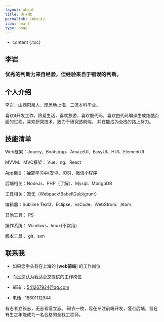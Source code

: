 ```yaml
---
layout: about
title: 关于我
permalink: /About/
icon: heart
type: page
---
```


* content
{:toc}

## 	李岩 

###  优秀的判断力来自经验，但经验来自于错误的判断。

## 	个人介绍

李岩，山西阳泉人，现居地上海，二流本科毕业。

喜欢it开发工作，热爱生活，喜欢旅游，喜欢敲代码，喜欢由代码编译生成炫酷页面的过程，喜欢研究技术，致力于研究透前端。
并在能成为全栈的路上努力。

## 	技能清单

Web框架：Jquery、Bootstrap、AmazeUI、EasyUI、HUI、ElementUI

MVVM、MVC框架： Vue、ng、React

<!-- MVC框架：Spring、Hibernate、mybatis -->

App相关：抽空学习中(安卓、IOS)、微信小程序

后端相关：NodeJs、PHP（了解）、Mysql、MongoDB

工具相关：暂无（Webpack\Babel\Gulp\grunt）

编辑器：Sublime Text3、Eclipse、vsCode、WebStrom、Atom

其他工具：	PS

操作系统：	Windows、linux(不常用)

版本工具：	git、svn

## 	联系我

-	如果您手头有在上海的 [**web前端**] 的工作岗位

-	而且您认为我适合您提供的工作岗位

-	邮箱 ：541267924@qq.com

-	电话 : 18601112944	




有志者立长志，无志者常立志。
码农一枚，现在专注前端开发，懂点后端，旨在有生之年能成为一名合格的全栈工程师。
<!-- UY BEGIN -->
<div id="uyan_frame"></div>
<script type="text/javascript" src="http://v2.uyan.cc/code/uyan.js"></script>
<!-- UY END -->
